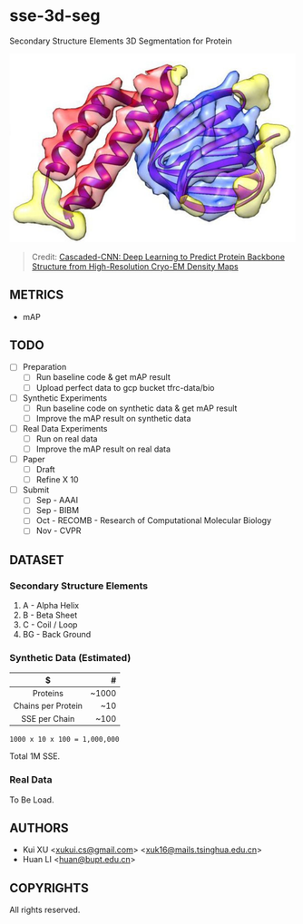 # sse-3d-seg

Secondary Structure Elements 3D Segmentation for Protein

![Secondary Structure Elements](docs/images/sse.jpg)
> Credit: [Cascaded-CNN: Deep Learning to Predict Protein Backbone Structure from High-Resolution Cryo-EM Density Maps](https://www.biorxiv.org/content/10.1101/572990v3.abstract)

## METRICS

- mAP

## TODO

- [ ] Preparation
  - [ ] Run baseline code & get mAP result 
  - [ ] Upload perfect data to gcp bucket tfrc-data/bio
- [ ] Synthetic Experiments
  - [ ] Run baseline code on synthetic data & get mAP result
  - [ ] Improve the mAP result on synthetic data
- [ ] Real Data Experiments
  - [ ] Run on real data
  - [ ] Improve the mAP result on real data
- [ ] Paper
  - [ ] Draft
  - [ ] Refine X 10
- [ ] Submit
  - [ ] Sep - AAAI
  - [ ] Sep - BIBM
  - [ ] Oct - RECOMB - Research of Computational Molecular Biology
  - [ ] Nov - CVPR

## DATASET

### Secondary Structure Elements

1. A - Alpha Helix
1. B - Beta Sheet
1. C - Coil / Loop
1. BG - Back Ground

### Synthetic Data (Estimated)

| $ | # |
| :---: | ---: |
| Proteins | ~1000 |
| Chains per Protein | ~10 |
| SSE per Chain | ~100 |

`1000 x 10 x 100 = 1,000,000`

Total 1M SSE.

### Real Data

To Be Load.

## AUTHORS

- Kui XU \<xukui.cs@gmail.com\> \<xuk16@mails.tsinghua.edu.cn\>
- Huan LI \<huan@bupt.edu.cn\>

## COPYRIGHTS

All rights reserved.
